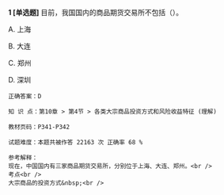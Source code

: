 **1 [单选题]** 
目前，我国国内的商品期货交易所不包括（）。    

A. 上海&nbsp;

B. 大连&nbsp;

C. 郑州

D. 深圳

```
正确答案：D

知 识 点：第10章 > 第4节 > 各类大宗商品投资方式和风险收益特征 (理解)

教材页码：P341-P342

试题难度：本题共被作答 22163 次 正确率 68 %

参考解释：
现在，中国国内有三家商品期货交易所，分别位于上海、大连、郑州。<br />
考点<br />
大宗商品的投资方式&nbsp;<br />

```

